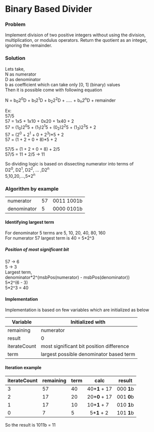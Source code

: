# Binary Based Divider
### Problem
Implement division of two positive integers without using the division, multiplication, or modulus operators. Return the quotient as an integer, ignoring the remainder.
### Solution
Lets take,  
N as numerator  
D as denominator  
b as coefficient which can take only [0, 1] (binary) values  
Then it is possible come with following equation

N = b<sub>0</sub>2<sup>0</sup>D + 
b<sub>1</sub>2<sup>1</sup>D + 
b<sub>2</sub>2<sup>2</sup>D + ..... +
b<sub>n</sub>2<sup>n</sup>D + remainder

Ex:  
57/5  
57 = 1x5 + 1x10 + 0x20 + 1x40 + 2  
57 = (1<sub>0</sub>)2<sup>0</sup>5 + 
(1<sub>1</sub>)2<sup>1</sup>5 + 
(0<sub>2</sub>)2<sup>2</sup>5 + 
(1<sub>3</sub>)2<sup>3</sup>5 + 2  
57 = (2<sup>0</sup> + 
2<sup>1</sup> + 
0 + 
2<sup>3</sup>)*5 + 2  
57 = (1 + 2 + 0 + 8)*5 + 2

57/5 = (1 + 2 + 0 + 8) + 2/5  
57/5 = 11 + 2/5 -> 11

So dividing logic is based on dissecting numerator into terms of  
D2<sup>0</sup>, D2<sup>1</sup>, D2<sup>2</sup>, ... ,D2<sup>n</sup>  
5,10,20,...,5*2<sup>n</sup>

### Algorithm by example

||||
|---|---|---|
|numerator   | 57 | 0011 1001b|  
|denominator | 5  | 0000 0101b|

#### Identifying largest term
For denominator 5 terms are 5, 10, 20, 40, 80, 160  
For numerator 57 largest term is 40 = 5*2^3

##### Position of most significant bit
57 -> 6  
5 -> 3  
Largest term,  
denominator\*2^(msbPos(numerator) - msbPos(denominator))  
5\*2^(6 - 3)  
5\*2^3 = 40

#### Implementation
Implementation is based on few variables which are initialized as below

|Variable|Initialized with|
|---        |---        |
|remaining  |numerator
|result     |0          |
|iterateCount |most significant bit position difference|
|term | largest possible denominator based term

#### Iteration example
|iterateCount|remaining|term|calc|result|
---|---|---|---|---
3|57|40|40***1** + 17|000 **1**b
2|17|20|20***0** + 17|001 **0**b
1|17|10|10***1** + 7 |010 **1**b
0|7 |5|&nbsp;&nbsp;5***1** + 2  |101 **1**b

So the result is 1011b = 11